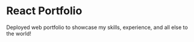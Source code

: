# React Portfolio

Deployed web portfolio to showcase my skills, experience, and all else to the world!
